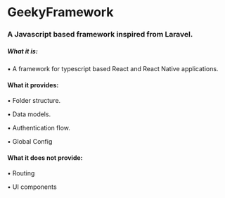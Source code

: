 # GeekyFramework

### A Javascript based framework inspired from Laravel.

##### What it is:

• A framework for typescript based React and React Native applications.

#### What it provides:

• Folder structure.

• Data models.

• Authentication flow.

• Global Config

#### What it does not provide:

• Routing

• UI components
